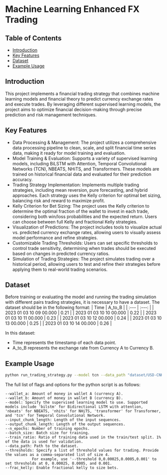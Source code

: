 # Machine Learning Enhanced FX Trading

## Table of Contents
- [Introduction](#introduction)
- [Key Features](#key-features)
- [Dataset](#dataset)
- [Example Usage](#example-usage)

## Introduction
This project implements a financial trading strategy that combines machine learning models and financial theory to predict currency exchange rates and execute trades. By leveraging different supervised learning models, the project aims to optimize financial decision-making through precise prediction and risk management techniques.

## Key Features
- Data Processing & Management: The project utilizes a comprehensive data processing pipeline to clean, scale, and split financial time series data, making it ready for model training and evaluation.
- Model Training & Evaluation: Supports a variety of supervised learning models, including BiLSTM with Attention, Temporal Convolutional Networks (TCN), NBEATS, NHiTS, and Transformers. These models are trained on historical financial data and evaluated for their prediction accuracy.
- Trading Strategy Implementation: Implements multiple trading strategies, including mean reversion, pure forecasting, and hybrid approaches. Each strategy uses the Kelly criterion for optimal bet sizing, balancing risk and reward to maximize profit.
- Kelly Criterion for Bet Sizing: The project uses the Kelly criterion to determine the optimal fraction of the wallet to invest in each trade, considering both win/loss probabilities and the expected return. Users can choose between full Kelly and fractional Kelly strategies.
- Visualization of Predictions: The project includes tools to visualize actual vs. predicted currency exchange rates, allowing users to visually assess model performance and refine strategies.
- Customizable Trading Thresholds: Users can set specific thresholds to control trade sensitivity, determining when trades should be executed based on changes in predicted currency ratios.
- Simulation of Trading Strategies: The project simulates trading over a historical period, allowing users to test and refine their strategies before applying them to real-world trading scenarios.

## Dataset
Before training or evaluating the model and running the trading simulation with different pairs trading strategies, it is necessary to have a dataset. The dataset should be in the following format:
| Time	                  | A_to_B |
| :---                    | :---:  |
| 2023 01 03 10 09 00.000	| 0.21	 |
| 2023 01 03 10 10 00.000	| 0.22	 |
| 2023 01 03 10 11 00.000	| 0.23	 |
| 2023 01 03 10 12 00.000	| 0.24	 |
| 2023 01 03 10 13 00.000	| 0.25	 |
| 2023 01 03 10 14 00.000	| 0.26	 |

In this dataset:
- Time represents the timestamp of each data point.
- A_to_B represents the exchange rate from Currency A to Currency B.

## Example Usage
```bash
python run_trading_strategy.py --model tcn --data_path "dataset/USD-CNH-2023.csv" --n_epochs 50 --input_chunk_length 60 --output_chunk_length 1 --batch_size 32 --train_ratio 0.7 --wallet_a 100000 --wallet_b 700000 --trade_thresholds "0.001" --frac_kelly 0.3
```

The full list of flags and options for the python script is as follows:
```
--wallet_a: Amount of money in wallet A (currency A).
--wallet_b: Amount of money in wallet B (currency B).
--model: Specify the supervised learning model to use. Supported models include 'bilstm' for Bidirectional LSTM with attention, 'nbeats' for NBEATS, 'nhits' for NHiTS, 'transformer' for Transformer, and 'tcn' for Temporal Convolutional Network.
--input_chunk_length: Length of the input sequences.
--output_chunk_length: Length of the output sequences.
--n_epochs: Number of training epochs.
--batch_size: Batch size for training.
--train_ratio: Ratio of training data used in the train/test split. 1% of the data is used for validation.
--data_path: Path to the dataset.
--thresholds: Specify a list of threshold values for trading. Provide the values as a comma-separated list of size 4.
            For example, use '--threshold 0,0.00025,0.0005,0.001' to set thresholds at 0, 0.00025, 0.0005, and 0.001.
--frac_kelly: Enable fractional kelly to size bets.
```